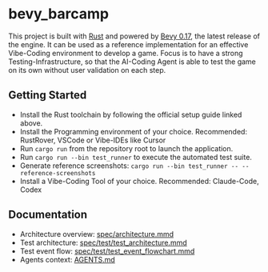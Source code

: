 # bevy_barcamp

This project is built with [Rust](https://www.rust-lang.org/learn/get-started) and powered by [Bevy 0.17](https://bevy.org/learn/quick-start/introduction/), the latest release of the engine. 
It can be used as a reference implementation for an effective Vibe-Coding environment to develop a game.
Focus is to have a strong Testing-Infrastructure, so that the AI-Coding Agent is able to test the game on its own without user validation on each step.

## Getting Started

- Install the Rust toolchain by following the official setup guide linked above.
- Install the Programming environment of your choice. Recommended: RustRover, VSCode or Vibe-IDEs like Cursor
- Run `cargo run` from the repository root to launch the application.
- Run `cargo run --bin test_runner` to execute the automated test suite.
- Generate reference screenshots: `cargo run --bin test_runner -- --reference-screenshots`
- Install a Vibe-Coding Tool of your choice. Recommended: Claude-Code, Codex

## Documentation

- Architecture overview: [spec/architecture.mmd](spec/architecture.mmd)
- Test architecture: [spec/test/test_architecture.mmd](spec/test/test_architecture.mmd)
- Test event flow: [spec/test/test_event_flowchart.mmd](spec/test/test_event_flowchart.mmd)
- Agents context: [AGENTS.md](AGENTS.md)
